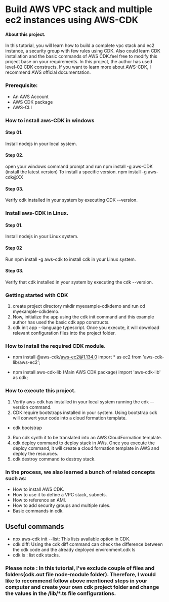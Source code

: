 # Build AWS VPC stack and multiple ec2 instances using AWS-CDK


#### About this project.
In this tutorial, you will learn how to build a complete vpc stack and ec2 instance, a security group with few rules using CDK. Also could learn CDK installation and the basic commands of AWS CDK.feel free to modify this project base on your requirements. In this project, the author has used level-02 CDK constructs. If you want to learn more about AWS-CDK, 
I recommend AWS official documentation.


### Prerequisite:
- An AWS Account 
- AWS CDK package
- AWS-CLI

### How to install aws-CDK in windows 

#### Step 01.
Install nodejs in your local system.

#### Step 02.
open your windows command prompt and run npm install -g aws-CDK (install the latest version)
To install a specific version. npm install -g aws-cdk@XX

#### Step 03.
Verify cdk installed in your system by executing  CDK --version. 



### Install aws-CDK in Linux.

#### Step 01.
Install nodejs in your Linux system.

#### Step 02
Run npm install -g aws-cdk to install cdk in your Linux system.

#### Step 03.
Verify that cdk installed in your system by executing the cdk --version. 


### Getting started with CDK

1. create project directory mkdir myexample-cdkdemo and run cd myexample-cdkdemo.
2. Now, initialize the app using the cdk init command and this example author has used the basic cdk app constructs.
3. cdk init app --language typescript. Once you execute, it will download relevant configuration files into the project folder.


### How to install the required CDK module.

- npm install @aws-cdk/aws-ec2@1.134.0 
  import * as ec2 from 'aws-cdk-lib/aws-ec2';

- npm install aws-cdk-lib (Main AWS CDK package)
  import 'aws-cdk-lib' as cdk;


### How to execute this project.

1. Verify aws-cdk has installed in your local system running the cdk --version command.
2. CDK require bootstraps installed in your system. Using bootstrap cdk will convert your code into a cloud formation template. 
  - cdk bootstrap
3. Run cdk synth it to be translated into an AWS CloudFormation template.
4. cdk deploy command to deploy stack in AWs. Once you execute the deploy command, it will create a cloud formation template in AWS and deploy the resources.
5. cdk destroy command to destroy stack.


### In the process, we also learned a bunch of related concepts such as:

- How to install AWS CDK.
- How to use it to define a VPC stack, subnets.
- How to reference an AMI.
- How to add security groups and multiple rules.
- Basic commands in cdk.


## Useful commands

  * npx aws-cdk init --list: This lists available option in CDK.
  * cdk diff: Using the cdk diff command can check the difference between the cdk code and the already deployed environment.cdk ls
  * cdk ls : list cdk stacks.
 


 ### Please note : In this tutorial, I've exclude couple of files and folders(cdk.out file node-module folder). Therefore, I would like to recommend follow above mentioned steps in your computer and create your own cdk project folder and change the values in the /lib/*.ts file configurations.
